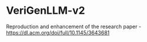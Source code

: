 # VeriGenLLM-v2
Reproduction and enhancement of the research paper - https://dl.acm.org/doi/full/10.1145/3643681
